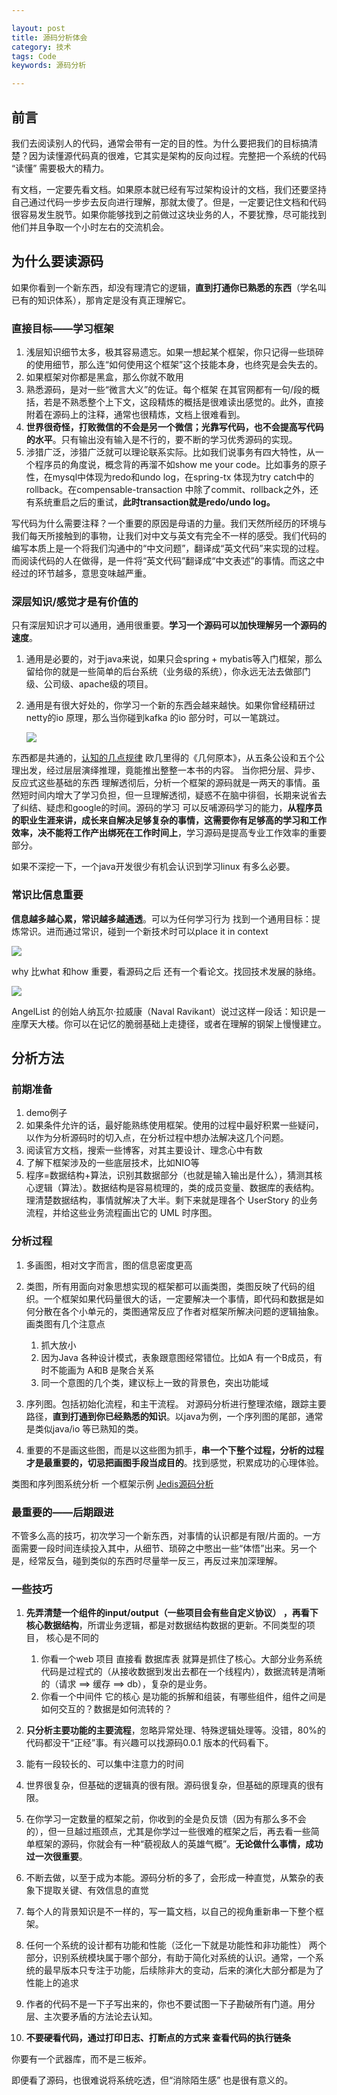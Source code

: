 ```yaml
---

layout: post
title: 源码分析体会
category: 技术
tags: Code
keywords: 源码分析

---
```


## 前言

我们去阅读别人的代码，通常会带有一定的目的性。为什么要把我们的目标搞清楚？因为读懂源代码真的很难，它其实是架构的反向过程。完整把一个系统的代码 “读懂” 需要极大的精力。

有文档，一定要先看文档。如果原本就已经有写过架构设计的文档，我们还要坚持自己通过代码一步步去反向进行理解，那就太傻了。但是，一定要记住文档和代码很容易发生脱节。如果你能够找到之前做过这块业务的人，不要犹豫，尽可能找到他们并且争取一个小时左右的交流机会。

## 为什么要读源码

如果你看到一个新东西，却没有理清它的逻辑，**直到打通你已熟悉的东西**（学名叫已有的知识体系），那肯定是没有真正理解它。

### 直接目标——学习框架

1. 浅层知识细节太多，极其容易遗忘。如果一想起某个框架，你只记得一些琐碎的使用细节，那么连“如何使用这个框架”这个技能本身，也终究是会失去的。
2. 如果框架对你都是黑盒，那么你就不敢用
3. 熟悉源码，是对一些“微言大义”的佐证。每个框架 在其官网都有一句/段的概括，若是不熟悉整个上下文，这段精炼的概括是很难读出感觉的。此外，直接附着在源码上的注释，通常也很精炼，文档上很难看到。
4. **世界很奇怪，打败微信的不会是另一个微信；光靠写代码，也不会提高写代码的水平**。只有输出没有输入是不行的，要不断的学习优秀源码的实现。
5. 涉猎广泛，涉猎广泛就可以理论联系实际。比如我们说事务有四大特性，从一个程序员的角度说，概念背的再溜不如show me your code。比如事务的原子性，在mysql中体现为redo和undo log，在spring-tx 体现为try catch中的rollback。在compensable-transaction 中除了commit、rollback之外，还有系统重启之后的重试，**此时transaction就是redo/undo log。**

写代码为什么需要注释？一个重要的原因是母语的力量。我们天然所经历的环境与我们每天所接触到的事物，让我们对中文与英文有完全不一样的感受。我们代码的编写本质上是一个将我们沟通中的“中文问题”，翻译成“英文代码”来实现的过程。而阅读代码的人在做得，是一件将“英文代码”翻译成“中文表述”的事情。而这之中经过的环节越多，意思变味越严重。

### 深层知识/感觉才是有价值的

只有深层知识才可以通用，通用很重要。**学习一个源码可以加快理解另一个源码的速度**。

1. 通用是必要的，对于java来说，如果只会spring + mybatis等入门框架，那么留给你的就是一些简单的后台系统（业务级的系统），你永远无法去做部门级、公司级、apache级的项目。
2. 通用是有很大好处的，你学习一个新的东西会越来越快。如果你曾经精研过netty的io 原理，那么当你碰到kafka 的io 部分时，可以一笔跳过。

    ![](/public/upload/other/framework_io.png)

东西都是共通的，[认知的几点规律](http://qiankunli.github.io/2018/11/05/cognition.html) 欧几里得的《几何原本》，从五条公设和五个公理出发，经过层层演绎推理，竟能推出整整一本书的内容。 当你把分层、异步、反应式这些基础的东西 理解透彻后，分析一个框架的源码就是一两天的事情。虽然短时间内增大了学习负担，但一旦理解透彻，疑惑不在脑中徘徊，长期来说省去了纠结、疑虑和google的时间。源码的学习 可以反哺源码学习的能力，**从程序员的职业生涯来讲，成长来自解决足够复杂的事情，这需要你有足够高的学习和工作效率，决不能将工作产出绑死在工作时间上**，学习源码是提高专业工作效率的重要部分。

如果不深挖一下，一个java开发很少有机会认识到学习linux 有多么必要。

### 常识比信息重要

**信息越多越心累，常识越多越通透**。可以为任何学习行为 找到一个通用目标：提炼常识。进而通过常识，碰到一个新技术时可以place it in context

![](/public/upload/other/common_sense_vs_infomation.png)

why 比what 和how 重要，看源码之后 还有一个看论文。找回技术发展的脉络。

![](/public/upload/code/learn_article.png)

AngelList 的创始人纳瓦尔·拉威康（Naval Ravikant）说过这样一段话：知识是一座摩天大楼。你可以在记忆的脆弱基础上走捷径，或者在理解的钢架上慢慢建立。

## 分析方法

### 前期准备

1. demo例子
2. 如果条件允许的话，最好能熟练使用框架。使用的过程中最好积累一些疑问，以作为分析源码时的切入点，在分析过程中想办法解决这几个问题。
3. 阅读官方文档，搜索一些博客，对其主要设计、理念心中有数
4. 了解下框架涉及的一些底层技术，比如NIO等
5. 程序=数据结构+算法，识别其数据部分（也就是输入输出是什么），猜测其核心逻辑（算法）。数据结构是容易梳理的，类的成员变量、数据库的表结构。理清楚数据结构，事情就解决了大半。剩下来就是理各个 UserStory 的业务流程，并给这些业务流程画出它的 UML 时序图。

### 分析过程

1. 多画图，相对文字而言，图的信息密度更高
1. 类图，所有用面向对象思想实现的框架都可以画类图，类图反映了代码的组织。一个框架如果代码量很大的话，一定要解决一个事情，即代码和数据是如何分散在各个小单元的，类图通常反应了作者对框架所解决问题的逻辑抽象。画类图有几个注意点

    1. 抓大放小
    2. 因为Java 各种设计模式，表象跟意图经常错位。比如A 有一个B成员，有时不能画为 A和B 是聚合关系
    3. 同一个意图的几个类，建议标上一致的背景色，突出功能域
2. 序列图。包括初始化流程，和主干流程。 对源码分析进行整理浓缩，跟踪主要路径，**直到打通到你已经熟悉的知识**。以java为例，一个序列图的尾部，通常是类似java/io 等已熟知的类。
3. 重要的不是画这些图，而是以这些图为抓手，**串一个下整个过程，分析的过程才是最重要的，切忌把画图手段当成目的**。找到感觉，积累成功的心理体验。

类图和序列图系统分析 一个框架示例 [Jedis源码分析](http://qiankunli.github.io/2016/06/07/jedis_source.html)

### 最重要的——后期跟进

不管多么高的技巧，初次学习一个新东西，对事情的认识都是有限/片面的。一方面需要一段时间连续投入其中，从细节、琐碎之中憋出一些“体悟”出来。另一个是，经常反刍，碰到类似的东西时尽量举一反三，再反过来加深理解。

### 一些技巧

1. **先弄清楚一个组件的input/output（一些项目会有些自定义协议） ，再看下核心数据结构**，所谓业务逻辑，都是对数据结构数据的更新。不同类型的项目， 核心是不同的

    1. 你看一个web 项目 直接看 数据库表 就算是抓住了核心。大部分业务系统代码是过程式的（从接收数据到发出去都在一个线程内），数据流转是清晰的（请求 ==> 缓存 ==> db），复杂的是业务。
    2. 你看一个中间件 它的核心 是功能的拆解和组装，有哪些组件，组件之间是如何交互的？数据是如何流转的？
1. **只分析主要功能的主要流程**，忽略异常处理、特殊逻辑处理等。没错，80%的代码都没干“正经”事。有兴趣可以找源码0.0.1 版本的代码看下。
2. 能有一段较长的、可以集中注意力的时间
3. 世界很复杂，但基础的逻辑真的很有限。源码很复杂，但基础的原理真的很有限。
4. 在你学习一定数量的框架之前，你收到的全是负反馈（因为有那么多不会的），但一旦越过瓶颈点，尤其是你学过一些很难的框架之后，再去看一些简单框架的源码，你就会有一种“藐视敌人的英雄气概”。**无论做什么事情，成功过一次很重要**。
5. 不断去做，以至于成为本能。源码分析的多了，会形成一种直觉，从繁杂的表象下提取关键、有效信息的直觉
6. 每个人的背景知识是不一样的，写一篇文档，以自己的视角重新串一下整个框架。
7. 任何一个系统的设计都有功能和性能（泛化一下就是功能性和非功能性） 两个部分，识别系统模块属于哪个部分，有助于简化对系统的认识。通常，一个系统的最早版本只专注于功能，后续除非大的变动，后来的演化大部分都是为了性能上的追求
8. 作者的代码不是一下子写出来的，你也不要试图一下子勘破所有门道。用分层、主次要矛盾的方法论去认知。
9. **不要硬看代码，通过打印日志、打断点的方式来 查看代码的执行链条**


你要有一个武器库，而不是三板斧。

即便看了源码，也很难说将系统吃透，但“消除陌生感” 也是很有意义的。

